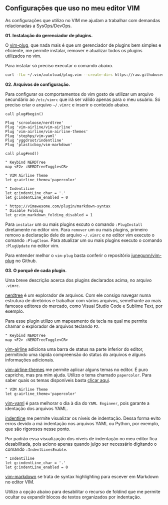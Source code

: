 ## Configurações que uso no meu editor VIM

As configurações que utilizo no VIM me ajudam a trabalhar com demandas relacionadas a SysOps/DevOps.

**01. Instalação do gerenciador de plugins.**

O [vim-plug](https://github.com/junegunn/vim-plug), que nada mais é que um gerenciador de plugins bem simples e eficiente, me permite instalar, remover e atualizar todos os plugins utilizados no vim.

Para instalar só preciso executar o comando abaixo.
```bash
curl -fLo ~/.vim/autoload/plug.vim --create-dirs https://raw.githubusercontent.com/junegunn/vim-plug/master/plug.vim
```

**02. Arquivos de configuração.**

Para configurar os comportamentos do vim gosto de utilizar um arquivo secundário ao ```/etc/vimrc``` que irá ser válido apenas para o meu usuário. Só preciso criar o arquivo ```~/.vimrc``` e inserir o conteúdo abaixo.

```
call plug#begin()

Plug 'scrooloose/nerdtree'
Plug 'vim-airline/vim-airline'
Plug 'vim-airline/vim-airline-themes'
Plug 'stephpy/vim-yaml'
Plug 'yggdroot/indentline'
Plug 'plasticboy/vim-markdown'

call plug#end()

" Keybind NERDTree
map <F2> :NERDTreeToggle<CR>

" VIM Airline Theme
let g:airline_theme='papercolor'

" Indentiline
let g:indentLine_char = '.'
let g:indentLine_enabled = 0

" https://vimawesome.com/plugin/markdown-syntax
" Disable Folding
let g:vim_markdown_folding_disabled = 1
```

Para ```instalar``` um ou mais plugins excuto o comando ```:PlugInstall``` diretamente no editor vim.
Para ```remover``` um ou mais plugins, primeiro removo a declaração dele do arquivo ```~/.vimrc``` e no editor vim executo o comando ```:PlugClean```.
Para atualizar um ou mais plugins executo o comando ```:PlugUpdate``` no editor vim.

Para entender melhor o ```vim-plug``` basta conferir o repositório [junegunn/vim-plug](https://github.com/junegunn/vim-plug) no Github.

**03. O porquê de cada plugin.**

Uma breve descrição acerca dos plugins declarados acima, no arquivo ```.vimrc```.

[nerdtree](https://vimawesome.com/plugin/nerdtree-red) é um explorador de arquivos. Com ele consigo navegar numa estrutura de diretórios e trabalhar com vários arquivos, semelhante ao mais famosos editores do mercado, como Visual Studio Code e Sublime Text, por exemplo.

Para esse plugin utilizo um mapeamento de tecla na qual me permite chamar o explorador de arquivos teclando ```F2```.

```
" Keybind NERDTree
map <F2> :NERDTreeToggle<CR>
```

[vim-airline](https://vimawesome.com/plugin/vim-airline) adiciona uma barra de status na parte inferior do editor, permitindo uma rápida compreensão do status do arquivos e alguns informações adicionais.

[vim-airline-themes](https://vimawesome.com/plugin/vim-airline-themes) me permite aplicar alguns temas no editor. É puro capricho, mas pra mim ajuda. Utilizo o tema chamado ```papercolor```. Para saber quais os temas disponíveis basta [clicar aqui](https://github.com/vim-airline/vim-airline/wiki/Screenshots).

```
" VIM Airline Theme
let g:airline_theme='papercolor'
```

[vim-yaml](https://vimawesome.com/plugin/vim-yaml) é para melhorar o dia à dia do ```YAML Engineer```, pois garante a identação dos arquivos YAML.

[indentline](https://vimawesome.com/plugin/indentline) me permite visualizar os níveis de indentação. Dessa forma evito erros devido a má indentação nos arquivos YAML ou Python, por exemplo, que são rigorosos nesse ponto.

Por padrão essa visualização dos níveis de indentação no meu editor fica desabilitada, pois aciono apenas quando julgo ser necessário digitando o comando ```:IndentLinesEnable```.

```
" Indentiline
let g:indentLine_char = '.'
let g:indentLine_enabled = 0
```

[vim-markdown](https://vimawesome.com/plugin/markdown-syntax) se trata de syntax highlighting para escever em Markdown no editor VIM.

Utilizo a opção abaixo para desabilitar o recurso de foldind que me permite ocultar ou expandir blocos de textos organizados por indentação.